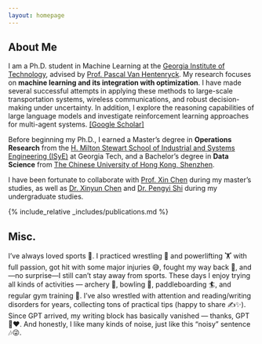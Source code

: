 ```yaml
---
layout: homepage
---
```


## About Me

I am a Ph.D. student in Machine Learning at the [Georgia Institute of Technology](https://www.gatech.edu/), advised by [Prof. Pascal Van Hentenryck](https://sites.gatech.edu/pascal-van-hentenryck/). My research focuses on **machine learning and its integration with optimization**. I have made several successful attempts in applying these methods to large-scale transportation systems, wireless communications, and robust decision-making under uncertainty. In addition, I explore the reasoning capabilities of large language models and investigate reinforcement learning approaches for multi-agent systems. [[Google Scholar]](https://scholar.google.com/citations?user=cqwBAXoAAAAJ&hl=en)

Before beginning my Ph.D., I earned a Master’s degree in **Operations Research** from the [H. Milton Stewart School of Industrial and Systems Engineering (ISyE)](https://www.isye.gatech.edu/) at Georgia Tech, and a Bachelor’s degree in **Data Science** from [The Chinese University of Hong Kong, Shenzhen](https://sds.cuhk.edu.cn/en).

I have been fortunate to collaborate with [Prof. Xin Chen](https://www.isye.gatech.edu/users/xin-chen) during my master’s studies, as well as [Dr. Xinyun Chen](https://sds.cuhk.edu.cn/en/teacher/63) and [Dr. Pengyi Shi](https://web.ics.purdue.edu/~shi178/) during my undergraduate studies.

<!-- ## Research Interests

- **Computer Vision:** image recognition, image generation, video captioning
- **Machine Learning:** meta-learning, incremental learning, transfer learning -->

<!-- ## News

- **[Feb. 2020]** Our paper about incremental learning is accepted to CVPR 2020.
- **[Feb. 2020]** We will host the ACM Multimedia Asia 2020 conference in Singapore!
- **[Sept. 2019]** Our paper about few-shot learning is accepted to NeurIPS 2019.
- **[Mar. 2019]** Our paper about few-shot learning is accepted to CVPR 2019. -->

{% include_relative _includes/publications.md %}

<!-- {% include_relative _includes/services.md %} -->


## Misc.

I’ve always loved sports 🤸. I practiced wrestling 🤼 and powerlifting 🏋️ with full passion, got hit with some major injuries 😅, fought my way back 💪, and—no surprise—I still can’t stay away from sports. These days I enjoy trying all kinds of activities — archery 🏹, bowling 🎳, paddleboarding 🏄, and regular gym training 💪. I’ve also wrestled with attention and reading/writing disorders for years, collecting tons of practical tips (happy to share ✍️✨). Since GPT arrived, my writing block has basically vanished — thanks, GPT 🤖❤️. And honestly, I like many kinds of noise, just like this “noisy” sentence 🎶😜.
